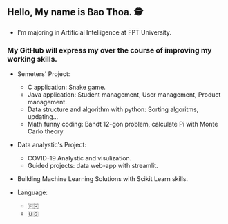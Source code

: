## Hello, My name is Bao Thoa. 🕵️
  * I'm majoring in Artificial Inteliigence at FPT University.
  
### My GitHub will express my over the course of improving my working skills.
  * Semeters' Project:<br />
    + C application: Snake game.<br />
    + Java application: Student management, User management, Product management.<br />
    + Data structure and algorithm with python: Sorting algoritms, updating...<br />
    + Math funny coding: Bandt 12-gon problem, calculate Pi with Monte Carlo theory <br />
  
  * Data analystic's Project:<br/>
    + COVID-19 Analystic and visulization. <br/>
    + Guided projects: data web-app with streamlit. <br/>
  
  * Building Machine Learning Solutions with Scikit Learn skills. <br/>
  
  * Language:
    + :fr:
    + :us:
